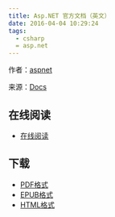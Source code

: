 ```yaml
---
title: Asp.NET 官方文档（英文）
date: 2016-04-04 10:29:24
tags:
  - csharp
  = asp.net
---
```


作者：[aspnet](https://github.com/aspnet)

来源：[Docs](https://github.com/aspnet/Docs)

<!--more-->

## 在线阅读 ##

+ [在线阅读](https://docs.asp.net/en/latest/)

## 下载 ##

+ [PDF格式](https://readthedocs.com/projects/aspnet-aspnet/downloads/pdf/latest/)
+ [EPUB格式](https://readthedocs.com/projects/aspnet-aspnet/downloads/epub/latest/)
+ [HTML格式](https://readthedocs.com/projects/aspnet-aspnet/downloads/htmlzip/latest/)
